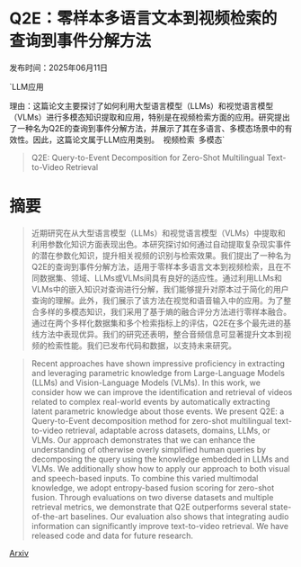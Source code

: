 # Q2E：零样本多语言文本到视频检索的查询到事件分解方法

发布时间：2025年06月11日

`LLM应用

理由：这篇论文主要探讨了如何利用大型语言模型（LLMs）和视觉语言模型（VLMs）进行多模态知识提取和应用，特别是在视频检索方面的应用。研究提出了一种名为Q2E的查询到事件分解方法，并展示了其在多语言、多模态场景中的有效性。因此，这篇论文属于LLM应用类别。` `视频检索` `多模态`

> Q2E: Query-to-Event Decomposition for Zero-Shot Multilingual Text-to-Video Retrieval

# 摘要

> 近期研究在从大型语言模型（LLMs）和视觉语言模型（VLMs）中提取和利用参数化知识方面表现出色。本研究探讨如何通过自动提取复杂现实事件的潜在参数化知识，提升相关视频的识别与检索效果。我们提出了一种名为Q2E的查询到事件分解方法，适用于零样本多语言文本到视频检索，且在不同数据集、领域、LLMs或VLMs间具有良好的适应性。通过利用LLMs和VLMs中的嵌入知识对查询进行分解，我们能够提升对原本过于简化的用户查询的理解。此外，我们展示了该方法在视觉和语音输入中的应用。为了整合多样的多模态知识，我们采用了基于熵的融合评分方法进行零样本融合。通过在两个多样化数据集和多个检索指标上的评估，Q2E在多个最先进的基线方法中表现优异。我们的研究还表明，整合音频信息可显著提升文本到视频的检索性能。我们已发布代码和数据，以支持未来研究。

> Recent approaches have shown impressive proficiency in extracting and leveraging parametric knowledge from Large-Language Models (LLMs) and Vision-Language Models (VLMs). In this work, we consider how we can improve the identification and retrieval of videos related to complex real-world events by automatically extracting latent parametric knowledge about those events. We present Q2E: a Query-to-Event decomposition method for zero-shot multilingual text-to-video retrieval, adaptable across datasets, domains, LLMs, or VLMs. Our approach demonstrates that we can enhance the understanding of otherwise overly simplified human queries by decomposing the query using the knowledge embedded in LLMs and VLMs. We additionally show how to apply our approach to both visual and speech-based inputs. To combine this varied multimodal knowledge, we adopt entropy-based fusion scoring for zero-shot fusion. Through evaluations on two diverse datasets and multiple retrieval metrics, we demonstrate that Q2E outperforms several state-of-the-art baselines. Our evaluation also shows that integrating audio information can significantly improve text-to-video retrieval. We have released code and data for future research.

[Arxiv](https://arxiv.org/abs/2506.10202)